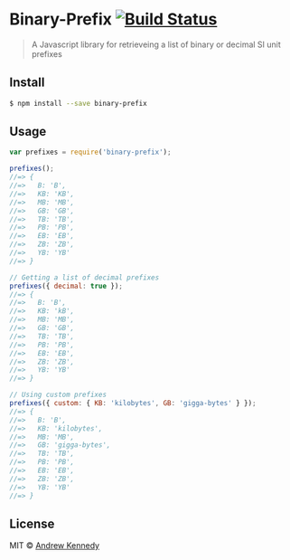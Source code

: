 # Binary-Prefix [![Build Status](https://travis-ci.org/akenn/binary-prefix.svg?branch=master)](https://travis-ci.org/akenn/binary-prefix)

> A Javascript library for retrieveing a list of binary or decimal SI unit prefixes

## Install

```sh
$ npm install --save binary-prefix 
```

## Usage

```js
var prefixes = require('binary-prefix');

prefixes();
//=> {
//=>   B: 'B',
//=>   KB: 'KB',
//=>   MB: 'MB',
//=>   GB: 'GB',
//=>   TB: 'TB', 
//=>   PB: 'PB',
//=>   EB: 'EB',
//=>   ZB: 'ZB',
//=>   YB: 'YB'
//=> }

// Getting a list of decimal prefixes
prefixes({ decimal: true });
//=> {
//=>   B: 'B',
//=>   KB: 'kB',
//=>   MB: 'MB',
//=>   GB: 'GB',
//=>   TB: 'TB', 
//=>   PB: 'PB',
//=>   EB: 'EB',
//=>   ZB: 'ZB',
//=>   YB: 'YB'
//=> }

// Using custom prefixes
prefixes({ custom: { KB: 'kilobytes', GB: 'gigga-bytes' } });
//=> {
//=>   B: 'B',
//=>   KB: 'kilobytes',
//=>   MB: 'MB',
//=>   GB: 'gigga-bytes',
//=>   TB: 'TB', 
//=>   PB: 'PB',
//=>   EB: 'EB',
//=>   ZB: 'ZB',
//=>   YB: 'YB'
//=> }
```

## License

MIT © [Andrew Kennedy](https://akenn.org)
